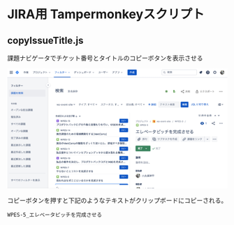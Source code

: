 # JIRA用 Tampermonkeyスクリプト
## copyIssueTitle.js
課題ナビゲータでチケット番号とタイトルのコピーボタンを表示させる  

![コピーボタン追加 on JIRA](https://raw.githubusercontent.com/yheihei/tampermonkey/master/doc/image/copyIssueTitle.png)  

コピーボタンを押すと下記のようなテキストがクリップボードにコピーされる。
```
WPES-5_エレベータピッチを完成させる
```
